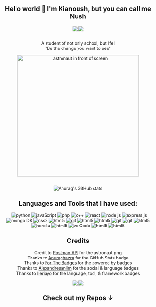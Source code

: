 <div align="center">

## Hello world 👋 I'm Kianoush, but you can call me Nush

<a href="https://www.linkedin.com/in/kianranjbar">
  <img align="center" src="https://img.shields.io/badge/LinkedIn-0A66C2?style=for-the-badge&logo=linkedin&logoColor=white" />
</a>
<a href="keyonranjbar@aol.com">
   <img align="center" src="https://img.shields.io/badge/Personal website-E10915?style=for-the-badge&logo=&logoColor=white" /> 
  </a>


<br>A student of not only school, but life!
<br>"Be the change you want to see"



<img src="https://blog.postman.com/wp-content/uploads/2020/06/schema-postmanautBKG.png" width="400" alt="astronaut in front of screen">

<br>![Anurag's GitHub stats](https://github-readme-stats.vercel.app/api?username=theKianoush&theme=react&show_icons=true&include_all_commits=true&count_private=true&hide=stars)

## Languages and Tools that I have used:
<a>
  <p>&nbsp;
    <img src="https://img.shields.io/badge/Python-FFD43B?style=for-the-badge&logo=python&logoColor=darkgreen" alt="python"/>
    <img src="https://img.shields.io/badge/javascript-%23323330.svg?style=for-the-badge&logo=javascript&logoColor=%23F7DF1E" alt="javaScript"/>
    <img src="https://img.shields.io/badge/PHP-777BB4?style=for-the-badge&logo=php&logoColor=white" alt="php"/>
    <img src="https://img.shields.io/badge/c++-%2300599C.svg?style=for-the-badge&logo=c%2B%2B&logoColor=white" alt="c++"/>
    
<img src="https://img.shields.io/badge/react-%2320232a.svg?style=for-the-badge&logo=react&logoColor=%2361DAFB" alt="react"/>
    <img src="https://img.shields.io/badge/node.js-6DA55F?style=for-the-badge&logo=node.js&logoColor=white" alt="node js"/>
    <img src="https://img.shields.io/badge/express.js-%23404d59.svg?style=for-the-badge&logo=express&logoColor=%2361DAFB" alt="express js"/>  
    <img src="https://img.shields.io/badge/MongoDB-white?style=for-the-badge&logo=mongodb&logoColor=4EA94B" alt="mongo DB"/> 
 <img src="https://img.shields.io/badge/css-%231572B6.svg?style=for-the-badge&logo=css3&logoColor=white" alt="css3"/>
    <img src="https://img.shields.io/badge/html-%23E34F26.svg?style=for-the-badge&logo=html5&logoColor=white" alt="html5"/>
    <img src="https://img.shields.io/badge/git-%23F05033.svg?style=for-the-badge&logo=git&logoColor=white" alt="git"/>
    <img src="https://img.shields.io/badge/Linux-FCC624.svg?style=for-the-badge&logo=Linux&logoColor=white" alt="html5"/>
    <img src="https://img.shields.io/badge/Apache-D22128.svg?style=for-the-badge&logo=Apache&logoColor=white" alt="html5"/>
    <img src="https://img.shields.io/badge/XAMPP-FB7A24.svg?style=for-the-badge&logo=XAMPP&logoColor=white" alt="git"/>
    <img src="https://img.shields.io/badge/mysql-4479A1.svg?style=for-the-badge&logo=MySQL&logoColor=white" alt="git"/>
    <img src="https://img.shields.io/badge/WebStorm-000000.svg?style=for-the-badge&logo=WebStorm&logoColor=white" alt="html5"/>
      <img src="https://img.shields.io/badge/heroku-%23430098.svg?style=for-the-badge&logo=heroku&logoColor=white" alt="heroku"/> 
 <img src="https://img.shields.io/badge/Microsoft%20Excel-217346.svg?style=for-the-badge&logo=Microsoft-Excel&logoColor=white" alt="html5"/>
<img src="https://img.shields.io/badge/Visual%20Studio%20Code-0078d7.svg?style=for-the-badge&logo=visual-studio-code&logoColor=white" alt="vs Code"/>
 <img src="https://img.shields.io/badge/Visual Studio-5C2D91.svg?style=for-the-badge&logo=Visual-Studio&logoColor=white" alt="html5"/>
    <img src="https://img.shields.io/badge/Wireshark-1679A7.svg?style=for-the-badge&logo=Wireshark&logoColor=white" alt="html5"/>

</p>
</a>




## Credits
Credit to [Postman API](https://www.postman.com) for the astronaut png
<br>Thanks to [Anuraghazra](https://github.com/anuraghazra/github-readme-stats) for the GitHub Stats badge
<br>Thanks to [For The Badges](https://forthebadge.com) for the powered by badges
<br>Thanks to [Alexandresanlim](https://github.com/alexandresanlim/Badges4-README.md-Profile) for the social & language badges
<br>Thanks to [Ileriayo](https://github.com/Ileriayo/markdown-badges) for the language, tool, & framework badges
  
 

<img align="center" src="https://forthebadge.com/images/badges/powered-by-black-magic.svg" />
<img align="center" src="https://forthebadge.com/images/badges/powered-by-coffee.svg" />


## Check out my Repos ↓
</div>

